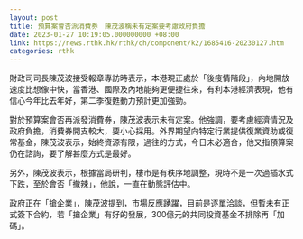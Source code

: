 ```yaml
---
layout: post
title: 預算案會否派消費券　陳茂波稱未有定案要考慮政府負擔
date: 2023-01-27 10:19:05.000000000 +08:00
link: https://news.rthk.hk/rthk/ch/component/k2/1685416-20230127.htm
categories: rthk
---
```


財政司司長陳茂波接受報章專訪時表示，本港現正處於「後疫情階段」，內地開放速度比想像中快，當香港、國際及內地能夠更便捷往來，有利本港經濟表現，他有信心今年比去年好，第二季復甦動力預計更加強勁。

對於預算案會否再派發消費券，陳茂波表示未有定案。他強調，要考慮經濟情況及政府負擔，消費券開支較大，要小心採用。外界期望向特定行業提供復業資助或復常基金，陳茂波表示，始終資源有限，過往的方式，今日未必適合，他又指預算案仍在諮詢，要了解甚麼方式是最好。

另外，陳茂波表示，根據當局研判，樓市是有秩序地調整，現時不是一次過插水式下跌，至於會否「撤辣」，他說，一直在動態評估中。

政府正在「搶企業」，陳茂波提到，市場反應踴躍，目前是逐單洽談，但暫未有正式簽下合約，若「搶企業」有好的發展，300億元的共同投資基金不排除再「加碼」。
